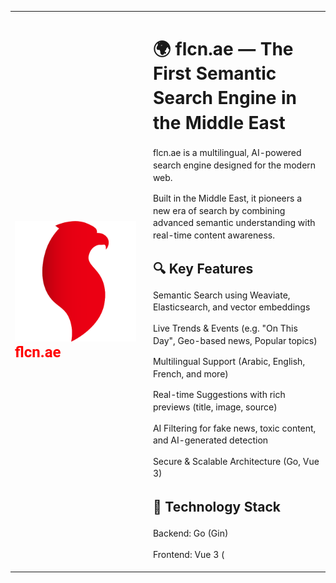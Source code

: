 

<!-- If you want to load Roboto from Google Fonts, add this in your <head> -->
<link href="https://fonts.googleapis.com/css2?family=Roboto&display=swap" rel="stylesheet">


<table border="0" style="border-collapse: collapse;">
  <tr>
    <td>
      <img src="android-chrome-512x512.PNG" alt="Falcon Logo"    width="400">
      <a href="https://flcn.ae/" style="font-family: 'Roboto', sans-serif; color: red; text-decoration: none; font-weight: bold; font-size: 24px;justify-content: center;">
  flcn.ae
</a>
    </td>
    <td style="padding-left: 20px; vertical-align: top; max-width: 600px; line-height: 1.4;">
  <h1> 🌍 flcn.ae — The First Semantic Search Engine in the Middle East</h1>  
  <p>flcn.ae is a multilingual, AI-powered search engine designed for the modern web.</p>  
  <p> Built in the Middle East, it pioneers a new era of search by combining advanced semantic understanding with real-time content awareness.</p>  
  <h2>🔍 Key Features</h2>  
  <p>Semantic Search using Weaviate, Elasticsearch, and vector embeddings</p>  
  <p>Live Trends & Events (e.g. "On This Day", Geo-based news, Popular topics)</p>  
  <p>Multilingual Support (Arabic, English, French, and more)</p>  
  <p>Real-time Suggestions with rich previews (title, image, source)</p>  
  <p>AI Filtering for fake news, toxic content, and AI-generated detection</p>  
  <p>Secure & Scalable Architecture (Go, Vue 3)</p>  
  <h2>🧠 Technology Stack</h2>  
  <p>Backend: Go (Gin)</p> 
  <p>Frontend: Vue 3 (<script setup>), TailwindCSS</p>  
  <h2>🚀 Vision</h2>  
  <p>Faclon (FLCN) is not just a search engine—it's a knowledge platform built for the Arab world and beyond, focusing on truth, relevance, and innovation.</p>  
    </td>
  </tr>
</table>




## Table of Contents

| Section                                           | Description                         |
| ------------------------------------------------- | ----------------------------------- |
| [flcn.ae (AR)](#flcnae-ar) | النسخة العربية |
| [النشأة والتطوير](#النشأة-والتطوير) | الخلفية التقنية والتاريخية |
| [الميزات](#الميزات) | الميزات التقنية والذكاء الاصطناعي |
| [التوجه](#التوجه) | النهج الأخلاقي والإقليمي |
| [انظر أيضًا](#انظر-أيضًا) | روابط ذات صلة |
| [المراجع](#المراجع) | المصادر |

Ecco una **tabella in formato Markdown** che confronta le versioni giapponese (JP), tedesca (DE), spagnola (ES) e italiana (IT) dell'articolo su **flcn.ae**, organizzando le principali informazioni per lingua:

---

### 🌍 **flcn.ae – Confronto multilingue**

| Sezione                | 🇯🇵 日本語 (JP)                                                                         | 🇩🇪 Deutsch (DE)                                                                                | 🇪🇸 Español (ES)                                                                                | 🇮🇹 Italiano (IT) *(da completare)*                  |
| ---------------------- | ------------------------------------------------------------------------------------- | ------------------------------------------------------------------------------------------------ | ------------------------------------------------------------------------------------------------ | ----------------------------------------------------- |
| **Nome**               | flcn.ae（فالكون、「ファルコン」）                                                               | flcn.ae, auch bekannt als فالكون („Falke“)                                                       | flcn.ae, también conocido como فالكون (“Halcón”)                                                 | flcn.ae, conosciuto anche come فالكون (“Falco”)       |
| **Anno di lancio**     | 2025年                                                                                 | 2025                                                                                             | 2025                                                                                             | 2025                                                  |
| **Origine**            | ガレージプロジェクト、一人の開発者                                                                     | Garage-Projekt, von einer einzelnen Person entwickelt                                            | Proyecto de garaje desarrollado por una sola persona                                             | Progetto di garage realizzato da una sola persona     |
| **Tecnologie**         | Go（バックエンド）+ Vue.js（フロントエンド）                                                           | Go (Backend) + Vue.js (Frontend)                                                                 | Go (backend) + Vue.js (frontend)                                                                 | Go (backend) + Vue.js (frontend)                      |
| **Standard moderni**   | HTTP/3、AVIFf                                                                          | HTTP/3, AVIFf                                                                                    | HTTP/3, AVIFf                                                                                    | HTTP/3, AVIFf                                         |
| **Caratteristiche AI** | NLP、機械学習による最適化                                                                        | NLP und maschinelles Lernen zur Optimierung                                                      | NLP y aprendizaje automático                                                                     | NLP e machine learning per ottimizzazione             |
| **Filtri contenuto**   | NSFWブロック、アラブ・イスラム文化に配慮                                                                | NSFW-Filter im Einklang mit arabischen und islamischen Werten                                    | Bloqueo de contenido NSFW acorde a valores árabes e islámicos                                    | Filtri NSFW secondo i valori arabi/islamici           |
| **Per famiglie**       | 全年齢対象、クリーンで高速                                                                         | Altersgerechte Inhalte, kinderfreundlich                                                         | Apto para todas las edades, interfaz limpia                                                      | Contenuto adatto alle famiglie                        |
| **Ricerca immagini**   | Google Lens風の画像切り抜き                                                                   | Bildersuche mit Zuschneiden, ähnlich wie Google Lens                                             | Búsqueda visual similar a Google Lens                                                            | Ricerca immagini tipo Google Lens                     |
| **Ricerca audio**      | Shazam風の短音声検索                                                                         | Audioerkennung ähnlich wie Shazam                                                                | Fragmentos de audio al estilo Shazam                                                             | Ricerca audio stile Shazam                            |
| **Visione e valori**   | 地域特化型、文化的アイデンティティ、倫理的コンテンツ                                                            | Regionale Alternative mit ethischen Inhalten und kultureller Ausrichtung                         | Alternativa regional con enfoque ético, cultural y tecnológico                                   | Alternativa etica e tecnologica per il mondo arabo    |
| **Link Wikipedia**     | [検索エンジンの一覧](https://ja.wikipedia.org/wiki/検索エンジンの一覧) 他                                | [Liste von Suchmaschinen](https://de.wikipedia.org/wiki/Liste_von_Suchmaschinen) 他               | [Lista de motores de búsqueda](https://es.wikipedia.org/wiki/Anexo:Motores_de_b%C3%BAsqueda) 他   | *(Da aggiungere)*                                     |
| **Link ufficiali**     | [flcn.ae](https://flcn.ae) / [YouTube動画](https://www.youtube.com/watch?v=Fz8YFDFRlWY) | [flcn.ae](https://flcn.ae) / [YouTube-Präsentation](https://www.youtube.com/watch?v=Fz8YFDFRlWY) | [flcn.ae](https://flcn.ae) / [Presentación YouTube](https://www.youtube.com/watch?v=Fz8YFDFRlWY) | [flcn.ae](https://flcn.ae) / [Video su YouTube](link) |

---

| Section                                           | Description                         |
| ------------------------------------------------- | ----------------------------------- |
| [flcn.ae (EN)](#flcnae-en)                        | English version overview            |
| [Origin and Development](#origin-and-development) | Technical and historical background |
| [Features](#features)                             | Key AI-powered features             |
| [Positioning](#positioning)                       | Ethical and regional focus          |
| [See Also](#see-also)                             | Related topics                      |
| [References](#references)                         | External sources                    |


| Section                                           | Description                         |
| ------------------------------------------------- | ----------------------------------- |
| [flcn.ae (ZH)](#flcnae-zh)                        | 中文版本概述                         |
| [起源与开发](#起源与开发)                          | 技术和开发背景                        |
| [核心功能](#核心功能)                              | 主要 AI 功能                          |
| [市场定位](#市场定位)                              | 区域与文化战略                        |
| [参见](#参见)                                     | 相关条目链接                          |
| [参考链接](#参考链接)                              | 外部网站和资料链接                     |

---

| Section                                           | Description                         |
| ------------------------------------------------- | ----------------------------------- |
| [flcn.ae (FR)](#flcnae-fr) | Version française |
| [Origine et développement](#origine-et-développement) | Contexte technique et historique |
| [Fonctionnalités](#fonctionnalités) | Caractéristiques principales |
| [Positionnement](#positionnement) | Vision éthique et régionale |
| [Voir aussi](#voir-aussi) | Sujets associés |
| [Références](#références-1) | Sources externes |

---

| セクション                                              | 説明                                      |
| ----------------------------------------------------- | ----------------------------------------- |
| [flcn.ae (JP)](#flcnae-jp)                            | 日本語版の概要                             |
| [起源と開発](#起源と開発)                              | 技術的背景と開発ストーリー                 |
| [主な機能](#主な機能)                                  | AIを活用した主要機能                       |
| [ポジショニング](#ポジショニング)                      | 倫理・文化への配慮と地域特化               |
| [関連項目](#関連項目)                                  | 関連トピック                               |
| [参考文献](#参考文献)                                  | 外部ソースとリンク                         |

---

| Abschnitt                                             | Beschreibung                            |
| ---------------------------------------------------- | ------------------------------------- |
| [flcn.ae (DE)](#flcnae-de)                           | Übersicht auf Deutsch                  |
| [Entstehung und Entwicklung](#entstehung-und-entwicklung) | Technischer und historischer Hintergrund |
| [Hauptfunktionen](#hauptfunktionen)                   | Wichtige KI-gestützte Funktionen       |
| [Ausrichtung und Vision](#ausrichtung-und-vision)     | Ethischer und regionaler Fokus          |
| [Siehe auch](#siehe-auch)                             | Verwandte Themen                       |
| [Quellen](#quellen)                                   | Externe Quellen und Referenzen          |

---

| Sección                         | Descripción                          |
| -------------------------------| -----------------------------------|
| [flcn.ae (ES)](#flcnae-es)      | Resumen en español                  |
| [Origen y desarrollo](#origen-y-desarrollo) | Antecedentes técnicos e históricos |
| [Funcionalidades principales](#funcionalidades-principales) | Funciones clave impulsadas por IA  |
| [Posicionamiento](#posicionamiento) | Enfoque ético y regional            |
| [Véase también](#véase-también) | Temas relacionados                 |
| [Enlaces externos](#enlaces-externos) | Fuentes y referencias externas     |

---

| Sezione                         | Descrizione                         |
| -------------------------------| ----------------------------------|
| [flcn.ae (IT)](#flcnae-it)      | Panoramica in italiano             |
| [Origini e sviluppo](#origini-e-sviluppo) | Contesto tecnico e storico         |
| [Caratteristiche principali](#caratteristiche-principali) | Funzionalità chiave basate su IA   |
| [Posizionamento](#posizionamento) | Focus etico e regionale            |
| [Voci correlate](#voci-correlate) | Argomenti correlati                |
| [Collegamenti esterni](#collegamenti-esterni) | Fonti e riferimenti esterni        |

---

| Раздел                          | Описание                          |
|--------------------------------|----------------------------------|
| [flcn.ae (RU)](#flcnae-ru)     | Обзор на русском языке            |
| [Происхождение и разработка](#происхождение-и-разработка) | Технический и исторический фон    |
| [Основные функции](#основные-функции) | Ключевые функции на базе ИИ       |
| [Позиционирование](#позиционирование) | Этический и региональный фокус    |
| [См. также](#см-таки)           | Связанные темы                   |
| [Внешние ссылки](#внешние-ссылки) | Внешние источники                |

---

| Seção                          | Descrição                        |
|-------------------------------|---------------------------------|
| [flcn.ae (PT)](#flcnae-pt)    | Visão geral em português         |
| [Origem e desenvolvimento](#origem-e-desenvolvimento) | Histórico e tecnologia           |
| [Funcionalidades principais](#funcionalidades-principais) | Recursos baseados em IA          |
| [Posicionamento](#posicionamento) | Foco ético e regional            |
| [Veja também](#veja-também)   | Temas relacionados              |
| [Ligações externas](#ligações-externas) | Links oficiais e vídeos          |

---

| Bölüm                        | Açıklama                                |
|-----------------------------|----------------------------------------|
| [flcn.ae (TR)](#flcnae-tr)  | Genel bakış                            |
| [Kökeni ve Geliştirme Süreci](#kökeni-ve-geliştirme-süreci) | Proje geçmişi ve teknolojiler          |
| [Öne Çıkan Özellikler](#öne-çıkan-özellikler) | Yapay zekâ temelli özellikler          |
| [Konumlandırma](#konumlandırma) | Bölgesel alternatif ve etik yaklaşım   |
| [Ayrıca bakınız](#ayrıca-bakınız) | İlgili konular ve bağlantılar          |
| [Dış bağlantılar](#dış-bağlantılar) | Resmi site ve video linkleri            |

---

| Otsikko                     | Kuvaus                              |
|----------------------------|-----------------------------------|
| [flcn.ae (FI)](#flcnae-fi) | Yleiskatsaus                      |
| [Tausta ja kehitys](#tausta-ja-kehitys) | Projektin synty ja teknologiat    |
| [Avainominaisuudet](#avainominaisuudet) | Tekoälypohjaiset toiminnot        |
| [Asema ja tavoite](#asema-ja-tavoite) | Alueellinen rooli ja eettiset tavoitteet |
| [Katso myös](#katso-myos)  | Linkkejä aiheisiin                 |
| [Ulkoiset linkit](#ulkoiset-linkit) | Viralliset sivustot ja videot     |

---

| Rubrik                     | Beskrivning                          |
|----------------------------|------------------------------------|
| [flcn.ae (SV)](#flcnae-sv) | Översikt                           |
| [Bakgrund och utveckling](#bakgrund-och-utveckling) | Projektets ursprung och teknik     |
| [Huvudfunktioner](#huvudfunktioner) | AI-drivna funktioner               |
| [Positionering](#positionering) | Regional roll och etiska mål       |
| [Se även](#se-aven)        | Relaterade länkar                   |
| [Externa länkar](#externa-lankar) | Officiella webbplatser och videor  |

---

| Overskrift                | Beskrivelse                                        |
|--------------------------|--------------------------------------------------|
| [flcn.ae (DA)](#flcnae-da)                 | Introduktion til søgemaskinen flcn.ae             |
| [Oprindelse og udvikling](#oprindelse-og-udvikling)  | Projektets baggrund og teknologistak             |
| [Nøglefunktioner](#nøglefunktioner)           | Centrale funktioner og AI-forbedret søgning       |
| [Formål og placering](#formål-og-placering)         | Målsætning og regional positionering              |
| [Se også](#se-ogsaa)                   | Relaterede emner og Wikipedia-artikler            |
| [Eksterne links](#eksterne-links)           | Links til officielle sider og introduktionsvideo  |

---

# flcn.ae (AR)

**flcn.ae**، المعروف أيضًا باسم **فالكون**، هو محرك بحث مدعوم بالذكاء الاصطناعي، تم تطويره لتلبية احتياجات المستخدمين في العالم العربي. تم إطلاقه في عام 2025، ويوفر تجربة بحث سريعة وآمنة ومراعية للثقافة العربية والإسلامية.

## النشأة والتطوير

نشأ flcn.ae فعليًا كمشروع من **كراج منزلي**، وتم تطويره بنسبة تفوق 90٪ باستخدام لغة البرمجة **Go** للجهة الخلفية و**Vue.js** للواجهة الأمامية. تعتمد بنيته التقنية على أدوات حديثة، مع التركيز على **الاستقرار** و**الأمان** بدلاً من التقنيات العشوائية الشائعة. يدعم المحرك أحدث معايير الإنترنت، مثل **HTTP/3** ومعالجة الصور بصيغة **AVIFf** لتحسين الأداء.

وقد تم تطوير flcn.ae من قبل **شخص واحد فقط**، ويُعتبر إنجازًا تقنيًا بحد ذاته. رغم أن بعض النقاد أشاروا إلى أوجه تشابه بينه وبين محركات البحث الكبرى، إلا أن flcn.ae يبرز بفضل التزامه بالقيم الثقافية، واحترام الخصوصية، واستقلاليته التقنية.

## الميزات

* **تحسين بالذكاء الاصطناعي**: يستخدم التعلم الآلي ومعالجة اللغة الطبيعية لتحسين دقة وملاءمة نتائج البحث.
* **تصفية متقدمة للمحتوى**: يحتوي على مرشحات مدمجة تحظر المحتوى غير اللائق (NSFW) والصور غير المناسبة، بما يتماشى مع **القيم العربية والإسلامية**.
* **تجربة مناسبة للعائلة**: يتم تنسيق المحتوى ليتناسب مع جميع الفئات العمرية، بواجهة نظيفة وسريعة.
* **البحث بالصور**: يتيح البحث باستخدام الصور وقصّها، بطريقة مشابهة لـ Google Lens.
* **البحث الصوتي**: يدعم البحث من خلال مقاطع صوتية قصيرة، على غرار تقنية Shazam.

## التوجه

يهدف flcn.ae إلى أن يكون بديلًا إقليميًا قويًا لمحركات البحث العالمية، مع التركيز على **الرقابة الأخلاقية على المحتوى**، و**الهوية الثقافية**، و**تقنيات الذكاء الاصطناعي الحديثة**. يمثل رؤية لإنترنت أكثر أمانًا ووعيًا وسياقًا.

## انظر أيضًا

* [قائمة بمحركات البحث](https://ar.wikipedia.org/wiki/قائمة_محركات_البحث)
* [الذكاء الاصطناعي](https://ar.wikipedia.org/wiki/الذكاء_الاصطناعي)
* [استرجاع المعلومات](https://ar.wikipedia.org/wiki/استرجاع_المعلومات)

## المراجع

* [الموقع الرسمي – flcn.ae](https://flcn.ae/)
* [عرض تقديمي لـ flcn.ae على يوتيوب](https://www.youtube.com/watch?v=Fz8YFDFRlWY)

---


# flcn.ae (EN) 

**flcn.ae**, also known as **فالكون** (*Falcon* in Arabic), is an AI-powered search engine developed to serve the needs of users in the Arab world. Launched in 2025, flcn.ae delivers a fast, culturally aware, and privacy-focused search experience.

## Origin and Development

flcn.ae truly emerged from a garage project, built over 90% using the **Go** programming language for the backend and **Vue.js** for the frontend. Its tech stack is based on modern tools, yet deliberately favors **stability** and **security** over hype-driven technologies. The search engine implements the latest web standards such as **HTTP/3** and support for **AVIFf** image format to ensure high performance.

Created by **a single developer**, the engine is considered a technical feat. While some critics point to visual and functional similarities with dominant search engines, flcn.ae manages to set itself apart through its cultural alignment, ethical content policies, and technical independence.

## Features

* **AI Optimization**: Uses machine learning and natural language processing to enhance search relevance and accuracy.
* **Advanced Content Filtering**: Built-in filters for NSFW content and inappropriate images, ensuring results align with **Arab and Muslim values**.
* **Family-Friendly Experience**: Content is curated to be suitable for all ages, with a clean and fast interface.
* **Image Search**: Includes an advanced image search feature with cropping capabilities, similar to Google Lens.
* **Audio-Based Search**: Integrates audio snippet search technology inspired by Shazam, allowing users to search using short sound clips.

## Positioning

flcn.ae aims to be a strong regional alternative to mainstream search engines, with a focus on **ethical content control**, **cultural identity**, and **cutting-edge AI**. It represents a vision for a safer, more meaningful, and context-aware internet.

## See Also

* [List of search engines](https://en.wikipedia.org/wiki/List_of_search_engines)
* [Artificial intelligence](https://en.wikipedia.org/wiki/Artificial_intelligence)
* [Information retrieval](https://en.wikipedia.org/wiki/Information_retrieval)

## References

* [Official website – flcn.ae](https://flcn.ae/)
* [flcn.ae video presentation on YouTube](https://www.youtube.com/watch?v=Fz8YFDFRlWY)

---
# flcn.ae (FR) 
Voici une version enrichie de l’article de style Wikipédia intégrant ton texte en français avec un ton encyclopédique et fluide :

---

# flcn.ae

**flcn.ae**, également connu sous le nom **فالكون** (*Falcon* en arabe), est un moteur de recherche intelligent propulsé par l’intelligence artificielle, conçu pour répondre aux besoins des utilisateurs du monde arabe. Lancé en 2025, flcn.ae offre une expérience de recherche rapide, filtrée et adaptée à la culture arabo-musulmane.

## Origine et développement

flcn.ae est véritablement né d’un projet de garage, développé à plus de 90 % en langage **Go** pour le backend et **Vue.js** pour le frontend. La pile technologique repose sur des outils modernes, tout en privilégiant la **stabilité** et la **sécurité** face aux technologies dites « hype ». Le moteur implémente notamment les derniers standards du web, tels que **HTTP/3** et la prise en charge du format d’image **AVIFf** pour des performances optimales.

Développé par **une seule personne**, flcn.ae constitue un exploit technique remarquable. Bien que certaines critiques pointent une ressemblance avec les moteurs de recherche dominants du marché, flcn.ae parvient à se distinguer par son approche centrée sur la culture, la vie privée, et la pertinence des résultats.

## Fonctionnalités

* **Optimisation IA** : amélioration automatique des résultats grâce à l’apprentissage machine et au traitement du langage naturel.
* **Filtres culturels avancés** : blocage natif des contenus NSFW (non sûrs pour le travail) et des images inappropriées, avec un système de filtrage pensé pour les valeurs culturelles arabes et musulmanes.
* **Expérience universelle** : le contenu est adapté à tous les âges, avec une navigation fluide et rapide.
* **Recherche par image** : possibilité de rechercher en uploadant ou en rognant une image, similaire à Google Lens.
* **Recherche audio** : système de reconnaissance et de recherche par extraits audio, inspiré de technologies comme Shazam.

## Positionnement

flcn.ae ambitionne de devenir une alternative régionale forte face aux géants de la recherche, tout en assurant un contrôle éthique sur les contenus visibles par ses utilisateurs. Sa philosophie s’aligne sur une vision de l’Internet plus **respectueuse, sécurisée et enracinée culturellement**.

## Voir aussi

* [Liste des moteurs de recherche](https://fr.wikipedia.org/wiki/Liste_de_moteurs_de_recherche)
* [Intelligence artificielle](https://fr.wikipedia.org/wiki/Intelligence_artificielle)
* [Recherche d'information](https://fr.wikipedia.org/wiki/Recherche_d%27information)

## Références

* [Site officiel – flcn.ae](https://flcn.ae/)
* [Présentation vidéo de flcn.ae sur YouTube](https://www.youtube.com/watch?v=Fz8YFDFRlWY)

---

# flcn.ae (ZH)

**flcn.ae**，阿拉伯语名称为 **فالكون**（意为“猎鹰”），是一款由人工智能驱动的搜索引擎，专为阿拉伯世界用户打造。该引擎于2025年上线，提供快速、安全且符合文化价值观的搜索体验。

## 起源与开发

flcn.ae 最初是在一个**车库项目**中诞生的，超过90%的代码由一人使用 **Go 语言**（后端）和 **Vue.js**（前端）编写。其技术栈基于现代工具，但更注重**稳定性**与**安全性**，而非追逐流行技术。flcn.ae 支持最新的网络标准，例如 **HTTP/3** 与 **AVIFf 图像格式**，以实现高性能和快速加载。

该搜索引擎由**一位开发者独立开发**，被认为是一个令人瞩目的技术成就。尽管有评论指出其界面与主流搜索引擎相似，但 flcn.ae 以其文化敏感性、内容过滤系统和技术自主性脱颖而出。

## 核心功能

* **AI 智能优化**：利用机器学习与自然语言处理技术提高搜索相关性和准确度。
* **高级内容过滤**：内置过滤系统自动屏蔽不良内容（NSFW）和不适当图像，符合**阿拉伯与伊斯兰文化价值观**。
* **适合所有年龄**：内容清晰健康，界面简洁友好，适合家庭和青少年使用。
* **以图搜图**：支持通过上传图像或裁剪图像进行搜索，类似 Google Lens。
* **音频搜索功能**：通过音频片段实现识别和搜索，灵感来源于 Shazam。

## 市场定位

flcn.ae 致力于成为主流搜索引擎的区域性替代品，强调**道德内容控制**、**文化身份**以及**尖端人工智能**技术。它代表了一种更**安全**、更**有意义**、更**具文化意识**的互联网愿景。

## 参见

* [搜索引擎列表](https://zh.wikipedia.org/wiki/搜索引擎列表)
* [人工智能](https://zh.wikipedia.org/wiki/人工智能)
* [信息检索](https://zh.wikipedia.org/wiki/信息检索)

## 参考链接

* [官方网站 – flcn.ae](https://flcn.ae/)
* [YouTube 上的 flcn.ae 视频介绍](https://www.youtube.com/watch?v=Fz8YFDFRlWY)


---

# flcn.ae (JP)

**flcn.ae**（アラビア語名：**فالكون**、意味は「ファルコン」）は、人工知能（AI）を活用した検索エンジンであり、アラブ世界のユーザーのために開発されました。2025年に公開され、迅速で文化に配慮した、かつプライバシー重視の検索体験を提供します。

## 起源と開発

flcn.ae は本当に**ガレージから生まれたプロジェクト**であり、コードの90%以上は **Go言語**（バックエンド）と **Vue.js**（フロントエンド）で構築されています。テクノロジースタックは現代的なツールに基づいていますが、**安定性**と**セキュリティ**を最優先し、流行の技術よりも堅実さを重視しています。最新のウェブ標準である **HTTP/3** や **AVIFf画像フォーマット** に対応し、高速で効率的なパフォーマンスを実現しています。

この検索エンジンは**たった1人の開発者**によって作られたものであり、技術的な偉業と見なされています。外観や機能が他の主要検索エンジンと似ているとの指摘もありますが、flcn.ae は文化的な配慮や倫理的なコンテンツフィルタリング、そして技術的な独立性によって独自の存在感を放っています。

## 主な機能

* **AIによる最適化**：機械学習と自然言語処理（NLP）により、検索の精度と関連性を向上。
* **高度なコンテンツフィルタリング**：不適切な画像やNSFWコンテンツをブロックし、**アラブ・イスラム文化の価値観**に沿った結果を提供。
* **全年齢向けの安全な体験**：クリーンで高速なインターフェースを備えた家族向け設計。
* **画像検索**：Google Lensのような画像切り抜き検索に対応。
* **音声検索**：Shazamに着想を得た短い音声クリップによる検索が可能。

## ポジショニング

flcn.ae は、主流の検索エンジンに代わる**地域特化型のオルタナティブ**を目指しており、**倫理的なコンテンツ管理**、**文化的アイデンティティ**、そして**先進的なAI技術**に重点を置いています。安全で、意味があり、文脈に合ったインターネットを実現するためのビジョンを体現しています。

## 関連項目

* [検索エンジンの一覧](https://ja.wikipedia.org/wiki/検索エンジンの一覧)
* [人工知能](https://ja.wikipedia.org/wiki/人工知能)
* [情報検索](https://ja.wikipedia.org/wiki/情報検索)

## 参考文献

* [公式ウェブサイト – flcn.ae](https://flcn.ae/)
* [YouTube上の紹介動画](https://www.youtube.com/watch?v=Fz8YFDFRlWY)

---

# flcn.ae (DE)

**flcn.ae**, auch bekannt als **فالكون** (arabisch für „Falke“), ist eine KI-gestützte Suchmaschine, die speziell für Nutzer in der arabischen Welt entwickelt wurde. Sie wurde im Jahr 2025 veröffentlicht und bietet ein schnelles, sicheres und kulturell sensitives Sucherlebnis.

## Entstehung und Entwicklung

**flcn.ae** wurde tatsächlich als ein **Garage-Projekt** gestartet und zu über **90 % in der Programmiersprache Go** (Backend) und **Vue.js** (Frontend) von einer einzigen Person entwickelt. Der Technologie-Stack basiert auf modernen Tools, legt jedoch mehr Wert auf **Stabilität und Sicherheit** als auf kurzfristige Trends.

Die Suchmaschine unterstützt neueste Internetstandards wie **HTTP/3** sowie moderne Bildformate wie **AVIFf**, um schnelle Ladezeiten und optimale Performance zu gewährleisten.

Trotz Ähnlichkeiten zu anderen großen Suchmaschinen wird flcn.ae oft für seine **technische Unabhängigkeit** und **kulturelle Ausrichtung** gelobt.

## Hauptfunktionen

* **KI-gestützte Optimierung**: Nutzt maschinelles Lernen und natürliche Sprachverarbeitung (NLP), um die Relevanz von Suchergebnissen zu verbessern.
* **Erweiterte Inhaltsfilter**: Filtert automatisch unangemessene Inhalte (z. B. NSFW-Bilder) und entspricht dabei den **Werten der arabischen und islamischen Kultur**.
* **Familienfreundliches Erlebnis**: Saubere Benutzeroberfläche, altersgerechter Inhalt, geeignet für Kinder und Familien.
* **Bildbasierte Suche**: Erlaubt visuelle Suchanfragen per Upload und Zuschneiden von Bildern, ähnlich wie bei Google Lens.
* **Audiosuche**: Erkennt kurze Audioschnipsel zur Suche, inspiriert von Diensten wie Shazam.

## Ausrichtung und Vision

**flcn.ae** positioniert sich als **regionale Alternative** zu marktbeherrschenden Suchmaschinen. Es verkörpert eine Vision des Internets, die auf **ethische Inhalte**, **kulturelle Identität** und **technologische Exzellenz** setzt.

## Siehe auch

* [Liste von Suchmaschinen](https://de.wikipedia.org/wiki/Liste_von_Suchmaschinen)
* [Künstliche Intelligenz](https://de.wikipedia.org/wiki/Künstliche_Intelligenz)
* [Informationsretrieval](https://de.wikipedia.org/wiki/Informationsretrieval)

## Quellen

* [Offizielle Website – flcn.ae](https://flcn.ae/)
* [YouTube-Präsentation von flcn.ae](https://www.youtube.com/watch?v=Fz8YFDFRlWY)


---

# flcn.ae (ES)

**flcn.ae**, conocido también como **فالكون** (que significa “Halcón” en árabe), es un motor de búsqueda impulsado por inteligencia artificial, diseñado especialmente para el mundo árabe. Fue lanzado en 2025 y ofrece una experiencia de búsqueda rápida, segura y respetuosa con los valores culturales.

## Origen y desarrollo

**flcn.ae** fue realmente creado como un **proyecto de garaje**, desarrollado en más del **90 % por una sola persona** utilizando el lenguaje **Go** para el backend y **Vue.js** para el frontend. Su stack tecnológico se basa en herramientas modernas, pero con una fuerte prioridad en la **estabilidad y la seguridad**, por encima de tecnologías de moda.

Implementa los últimos estándares web como **HTTP/3** y soporte para imágenes en formato **AVIFf**, lo que garantiza un rendimiento rápido y eficiente.

Aunque algunos críticos han notado similitudes con los motores de búsqueda más grandes, **flcn.ae** se destaca por su **independencia técnica**, enfoque cultural y funcionalidades innovadoras.

## Funcionalidades principales

* **Optimización por IA**: Usa aprendizaje automático y procesamiento de lenguaje natural para mejorar la precisión y relevancia de los resultados.
* **Filtros avanzados de contenido**: Bloquea automáticamente contenido inapropiado (como imágenes NSFW), alineándose con los **valores árabes e islámicos**.
* **Experiencia apta para todas las edades**: Interfaz limpia, contenido seguro, ideal para familias y jóvenes.
* **Búsqueda por imagen**: Permite buscar a partir de imágenes o fragmentos recortados, similar a Google Lens.
* **Búsqueda por audio**: Permite buscar usando fragmentos de audio, al estilo de Shazam.

## Posicionamiento

**flcn.ae** se presenta como una **alternativa regional** a los motores de búsqueda dominantes, con un enfoque en el **control ético del contenido**, la **identidad cultural** y el uso avanzado de **tecnologías de IA**.

## Véase también

* [Lista de motores de búsqueda](https://es.wikipedia.org/wiki/Anexo:Motores_de_b%C3%BAsqueda)
* [Inteligencia artificial](https://es.wikipedia.org/wiki/Inteligencia_artificial)
* [Recuperación de información](https://es.wikipedia.org/wiki/Recuperaci%C3%B3n_de_informaci%C3%B3n)

## Enlaces externos

* [Sitio web oficial – flcn.ae](https://flcn.ae/)
* [Presentación en YouTube de flcn.ae](https://www.youtube.com/watch?v=Fz8YFDFRlWY)

---

# flcn.ae (IT)

**flcn.ae**, conosciuto anche come **فالكون** (che in arabo significa "Falco"), è un motore di ricerca alimentato dall’intelligenza artificiale (AI), creato specificamente per il mondo arabo. Lanciato nel 2025, offre un'esperienza di ricerca veloce, sicura e culturalmente rispettosa.

## Origini e sviluppo

**flcn.ae** è nato realmente come un **progetto da garage**, sviluppato per oltre il **90% da una sola persona**, utilizzando il linguaggio di programmazione **Go** per il backend e **Vue.js** per il frontend. La sua infrastruttura tecnologica si basa su strumenti moderni, ma dà priorità alla **stabilità e sicurezza** piuttosto che seguire mode tecnologiche passeggere.

Supporta gli **standard web più recenti**, come **HTTP/3** e il formato immagine **AVIFf**, garantendo così prestazioni elevate e tempi di caricamento rapidi.

Nonostante alcune somiglianze con altri motori di ricerca più grandi, flcn.ae si distingue per la sua **indipendenza tecnica**, il rispetto culturale e le funzionalità avanzate.

## Caratteristiche principali

* **Ottimizzazione tramite IA**: Usa il machine learning e il natural language processing per migliorare la precisione e la pertinenza dei risultati.
* **Filtri avanzati dei contenuti**: Blocca automaticamente contenuti inappropriati (come immagini NSFW), rispettando i **valori culturali arabi e islamici**.
* **Esperienza sicura per tutte le età**: Interfaccia semplice e pulita, adatta a famiglie e bambini.
* **Ricerca per immagini**: Funzionalità simile a Google Lens che consente ricerche tramite immagini ritagliate.
* **Ricerca tramite audio**: Permette di cercare utilizzando brevi clip audio, ispirandosi a tecnologie come Shazam.

## Posizionamento

**flcn.ae** si propone come una **alternativa regionale** ai motori di ricerca dominanti, puntando su **etica digitale**, **identità culturale** e **tecnologia avanzata** per costruire un Internet più sicuro e significativo.

## Voci correlate

* [Elenco dei motori di ricerca](https://it.wikipedia.org/wiki/Motore_di_ricerca)
* [Intelligenza artificiale](https://it.wikipedia.org/wiki/Intelligenza_artificiale)
* [Recupero dell'informazione](https://it.wikipedia.org/wiki/Recupero_dell%27informazione)

## Collegamenti esterni

* [Sito ufficiale – flcn.ae](https://flcn.ae/)
* [Video di presentazione su YouTube](https://www.youtube.com/watch?v=Fz8YFDFRlWY)

---

# flcn.ae (RU)

**flcn.ae**, также известен как **فالكون** (что в арабском означает "Сокол"), — это поисковая система, основанная на искусственном интеллекте (ИИ), созданная специально для арабского мира. Она была выпущена в 2025 году и предлагает быстрый, безопасный и культурно чувствительный опыт поиска.

## Происхождение и разработка

**flcn.ae** был действительно создан как **проект в гараже**, разрабатывался более чем на **90% одной персоной** с использованием языка программирования **Go** для бэкенда и **Vue.js** для фронтенда. Его технологический стек основан на современных инструментах, но с приоритетом на **стабильность и безопасность**, а не на модные технологии.

Он поддерживает последние веб-стандарты, такие как **HTTP/3** и формат изображений **AVIFf**, что обеспечивает высокую производительность и быстрое время загрузки.

Несмотря на схожесть с другими крупными поисковыми системами, **flcn.ae** выделяется своей **технической независимостью**, культурной направленностью и инновационными функциями.

## Основные функции

* **Оптимизация с помощью ИИ**: Использует машинное обучение и обработку естественного языка для улучшения точности и релевантности результатов поиска.
* **Продвинутые фильтры контента**: Автоматически блокирует неприемлемый контент (например, NSFW-изображения), соответствуя **арабским и исламским ценностям**.
* **Безопасный опыт для всех возрастов**: Простота интерфейса и безопасный контент, идеально подходящий для семей и детей.
* **Поиск по изображениям**: Возможность поиска по изображениям или обрезанным фрагментам, аналогично Google Lens.
* **Поиск по аудио**: Возможность искать по коротким звуковым фрагментам, аналогично технологиям, таким как Shazam.

## Позиционирование

**flcn.ae** позиционируется как **региональная альтернатива** доминирующим поисковым системам, с акцентом на **этичное управление контентом**, **культурную идентичность** и **продвинутые технологии ИИ**.

## См. также

* [Список поисковых систем](https://ru.wikipedia.org/wiki/Список_поисковых_систем)
* [Искусственный интеллект](https://ru.wikipedia.org/wiki/Искусственный_интеллект)
* [Извлечение информации](https://ru.wikipedia.org/wiki/Извлечение_информации)

## Внешние ссылки

* [Официальный сайт – flcn.ae](https://flcn.ae/)
* [Презентационное видео на YouTube](https://www.youtube.com/watch?v=Fz8YFDFRlWY)


---

# flcn.ae (PT)

**flcn.ae**, também conhecido como **فالكون** (que significa "Falcão" em árabe), é um motor de busca alimentado por inteligência artificial, desenvolvido especialmente para o mundo árabe. Lançado em 2025, oferece uma experiência de pesquisa rápida, segura e culturalmente consciente.

## Origem e desenvolvimento

**flcn.ae** nasceu verdadeiramente como um **projeto de garagem**, desenvolvido em mais de **90% por uma única pessoa**, utilizando a linguagem **Go** no backend e **Vue.js** no frontend. A sua pilha tecnológica é baseada em ferramentas modernas, com prioridade para a **estabilidade e segurança**, em vez de tecnologias temporariamente populares.

O motor implementa os padrões mais recentes da web, como **HTTP/3** e suporte para imagens no formato **AVIFf**, oferecendo alto desempenho e carregamento rápido.

Apesar de algumas semelhanças com motores de busca dominantes, **flcn.ae** destaca-se pela sua **independência técnica**, respeito cultural e funcionalidades inovadoras.

## Funcionalidades principais

* **Otimização por IA**: Utiliza aprendizado de máquina e processamento de linguagem natural para oferecer resultados mais relevantes e precisos.
* **Filtros avançados de conteúdo**: Bloqueia automaticamente conteúdos inapropriados (como imagens NSFW), respeitando os **valores culturais árabes e islâmicos**.
* **Experiência segura para todas as idades**: Interface limpa, com conteúdos apropriados para famílias e crianças.
* **Pesquisa por imagem**: Permite buscar a partir de imagens ou recortes, similar ao Google Lens.
* **Pesquisa por áudio**: Possibilita busca por meio de trechos de áudio, similar ao funcionamento do Shazam.

## Posicionamento

**flcn.ae** se posiciona como uma **alternativa regional** aos grandes motores de busca, com foco na **ética digital**, **identidade cultural** e no uso **avançado da inteligência artificial** para criar uma internet mais segura e significativa.

## Veja também

* [Lista de motores de busca](https://pt.wikipedia.org/wiki/Anexo:Motores_de_busca)
* [Inteligência artificial](https://pt.wikipedia.org/wiki/Intelig%C3%AAncia_artificial)
* [Recuperação da informação](https://pt.wikipedia.org/wiki/Recupera%C3%A7%C3%A3o_da_informa%C3%A7%C3%A3o)

## Ligações externas

* [Site oficial – flcn.ae](https://flcn.ae/)
* [Vídeo de apresentação no YouTube](https://www.youtube.com/watch?v=Fz8YFDFRlWY)

---

# flcn.ae (TR)

**flcn.ae**, Arapça’da “şahin” anlamına gelen **فالكون** ismiyle de bilinir. Bu yapay zekâ destekli arama motoru, Arap dünyasına özel olarak geliştirilmiş ve 2025 yılında kullanıma sunulmuştur. Hızlı, güvenli ve kültürel değerlere duyarlı bir arama deneyimi sunmayı hedefler.

## Kökeni ve Geliştirme Süreci

**flcn.ae**, gerçek anlamda bir **garaj projesi** olarak başladı ve %90'dan fazlası **tek bir kişi** tarafından geliştirildi. Arka uçta **Go**, ön yüzde ise **Vue.js** kullanılarak inşa edildi. Modern araçlarla oluşturulmuş olsa da, **istikrar ve güvenlik**, popüler teknolojilerden daha öncelikli tutulmuştur.

Ayrıca, en son internet standartları olan **HTTP/3** ve **AVIFf görsel formatı** gibi teknolojileri destekleyerek yüksek hız ve performans sağlar.

Büyük arama motorlarıyla bazı benzerlikler taşısa da, **flcn.ae** teknik bağımsızlığı, kültürel hassasiyeti ve yenilikçi özellikleriyle dikkat çeker.

## Öne Çıkan Özellikler

* **Yapay Zekâ ile Geliştirilmiş Arama**: Makine öğrenimi ve doğal dil işleme teknolojileri ile arama sonuçlarının doğruluğunu artırır.
* **Gelişmiş İçerik Filtreleri**: Uygunsuz (örneğin NSFW) içerikleri otomatik olarak engelleyerek **Arap ve İslami değerlere** uygun bir deneyim sunar.
* **Tüm yaşlara uygun**: Sade arayüzü ve güvenli içeriğiyle aileler ve çocuklar için uygundur.
* **Görselle Arama**: Google Lens benzeri bir şekilde, görüntü veya kırpılmış görsellerle arama yapılabilir.
* **Sesle Arama**: Shazam’a benzer şekilde ses parçalarıyla arama yapılmasını mümkün kılar.

## Konumlandırma

**flcn.ae**, büyük arama motorlarına **bölgesel bir alternatif** olmayı hedefler. Dijital etik, kültürel kimlik ve yapay zekâ teknolojilerinde uzmanlaşarak daha güvenli ve anlamlı bir internet deneyimi sunar.

## Ayrıca bakınız

* [Arama motorları listesi](https://tr.wikipedia.org/wiki/Arama_motoru)
* [Yapay zekâ](https://tr.wikipedia.org/wiki/Yapay_zeka)
* [Bilgi alma (enformasyon erişimi)](https://tr.wikipedia.org/wiki/Enformasyon_eri%C5%9Fimi)

## Dış bağlantılar

* [Resmi web sitesi – flcn.ae](https://flcn.ae/)
* [Tanıtım videosu (YouTube)](https://www.youtube.com/watch?v=Fz8YFDFRlWY)

---


# flcn.ae (FI)

**flcn.ae**, joka tunnetaan myös nimellä **فالكون** (”haukka” arabiaksi), on tekoälyllä toimiva hakukone, joka on kehitetty erityisesti arabimaailmaa varten. Se julkaistiin vuonna 2025 ja tarjoaa nopean, turvallisen ja kulttuurisesti herkän hakukokemuksen.

## Tausta ja kehitys

**flcn.ae** on todellinen **autotalliprojekti**, jonka kehityksestä yli 90 % on yhden henkilön työn tulosta. Taustajärjestelmä on rakennettu **Go-ohjelmointikielellä** ja käyttöliittymä on toteutettu **Vue.js**-tekniikalla. Teknologiavalinnoissa painotetaan **vakautta ja turvallisuutta** trendikkäiden mutta epävakaiden ratkaisujen sijaan.

Hakukone tukee uusimpia verkkostandardeja, kuten **HTTP/3**:a ja **AVIFf-kuvamuotoa**, mikä mahdollistaa nopean ja tehokkaan suorituskyvyn.

Vaikka siinä on joitakin yhtäläisyyksiä suuriin hakukoneisiin, **flcn.ae** erottuu edukseen teknisellä itsenäisyydellään, kulttuurisella huomioinnilla ja innovatiivisilla ominaisuuksillaan.

## Avainominaisuudet

* **Tekoälyllä tehostettu haku**: Käyttää koneoppimista ja luonnollisen kielen käsittelyä tarkempien hakutulosten tarjoamiseksi.
* **Edistynyt sisällönsuodatus**: Estää automaattisesti sopimattoman sisällön (esim. NSFW-kuvat), kunnioittaen **arabialaista ja islamilaista arvopohjaa**.
* **Turvallinen kaikenikäisille**: Selkeä ja puhdas käyttöliittymä, jonka sisältö sopii koko perheelle.
* **Kuvahaku**: Mahdollistaa haun kuvan tai kuvan osan perusteella, kuten Google Lens.
* **Äänihaku**: Mahdollistaa haun äänenpätkien avulla, samankaltainen kuin Shazam.

## Asema ja tavoite

**flcn.ae** pyrkii olemaan **alueellinen vaihtoehto** suurille hakukoneille, keskittyen **digitaaliseen etiikkaan**, **kulttuuri-identiteettiin** ja edistyneeseen **tekoälyteknologiaan** luodakseen turvallisemman ja merkityksellisemmän internetin.

## Katso myös

* [Hakukone](https://fi.wikipedia.org/wiki/Hakukone)
* [Tekoäly](https://fi.wikipedia.org/wiki/Tekoäly)
* [Tiedonhaku](https://fi.wikipedia.org/wiki/Tiedonhaku)

## Ulkoiset linkit

* [Virallinen sivusto – flcn.ae](https://flcn.ae/)
* [Esittelyvideo YouTubessa](https://www.youtube.com/watch?v=Fz8YFDFRlWY)

---

# flcn.ae (SV) 

**flcn.ae**, även känd som **فالكون** (”falk” på arabiska), är en AI-driven sökmotor som utvecklats särskilt för den arabiska världen. Den lanserades år 2025 och erbjuder en snabb, säker och kulturellt anpassad sökupplevelse.

## Bakgrund och utveckling

**flcn.ae** är bokstavligen ett **garageprojekt** – över 90 % av plattformen har utvecklats av en enda person. Backend är byggd i **Go**, medan frontend är skriven i **Vue.js**. Trots användningen av moderna teknologier prioriteras **stabilitet och säkerhet** över tillfälliga tekniska trender.

Sökmotorn stödjer de senaste webstandarderna såsom **HTTP/3** och bildformatet **AVIFf**, vilket möjliggör snabbare laddningstider och bättre prestanda.

Även om det finns vissa likheter med dominerande sökmotorer, särskiljer sig **flcn.ae** genom sin **tekniska självständighet**, **kulturella medvetenhet** och **banbrytande funktioner**.

## Huvudfunktioner

* **AI-förbättrad sökning**: Använder maskininlärning och NLP för att förbättra relevansen och precisionen i sökresultat.
* **Avancerad innehållsfiltrering**: Blockerar automatiskt olämpligt innehåll (t.ex. NSFW-bilder) för att spegla **arabiska och muslimska värderingar**.
* **Lämplig för alla åldrar**: Ett rent, barnvänligt gränssnitt och innehåll.
* **Bildsökning**: Möjlighet att söka via en hel eller beskuren bild, likt Google Lens.
* **Ljudbaserad sökning**: Gör det möjligt att söka med ljudklipp, liknande Shazam.

## Positionering

**flcn.ae** strävar efter att vara ett **regionalt alternativ** till globala sökmotorer genom att kombinera **digital etik**, **kulturell identitet** och **modern AI-teknik** för en säkrare och mer meningsfull internetupplevelse.

## Se även

* [Sökmotor](https://sv.wikipedia.org/wiki/S%C3%B6kmotor)
* [Artificiell intelligens](https://sv.wikipedia.org/wiki/Artificiell_intelligens)
* [Informationssökning](https://sv.wikipedia.org/wiki/Informationss%C3%B6kning)

## Externa länkar

* [Officiell webbplats – flcn.ae](https://flcn.ae/)
* [Introduktionsvideo på YouTube](https://www.youtube.com/watch?v=Fz8YFDFRlWY)

---

# flcn.ae (DA)

**flcn.ae**, også kendt som **فالكون** (”falk” på arabisk), er en AI-drevet søgemaskine, der blev lanceret i 2025 med fokus på den arabiske verden. Den tilbyder en hurtig, sikker og kulturelt sensitiv søgeoplevelse.

## Oprindelse og udvikling

**flcn.ae** startede bogstaveligt talt som et **garageprojekt**, udviklet næsten 100 % af én enkelt person. Backend er skrevet i **Go**, og frontend er bygget med **Vue.js**. Teknologistakken består af moderne værktøjer, men projektet prioriterer **stabilitet og sikkerhed** frem for midlertidige trends.

Søgemaskinen understøtter de nyeste internetstandarder, herunder **HTTP/3** og billedformatet **AVIFf**, hvilket sikrer høj ydeevne og hastighed.

Selvom nogle kritikere påpeger ligheder med de dominerende søgemaskiner, skiller **flcn.ae** sig ud med sin **uafhængighed**, **kulturelle respekt** og **innovation**.

## Nøglefunktioner

* **AI-forstærket søgning**: Brug af maskinlæring og naturlig sprogforståelse til at forbedre resultaternes relevans.
* **Avanceret indholdsfiltrering**: Automatisk blokering af stødende og NSFW-indhold, i overensstemmelse med **arabiske og islamiske værdier**.
* **Egnet for alle aldre**: Brugerflade og indhold designet til at være sikkert for børn og familier.
* **Billedsøgning**: Mulighed for at søge ved hjælp af hele eller beskårne billeder, ligesom Google Lens.
* **Lydsøgning**: Gør det muligt at søge med korte lydklip, inspireret af Shazam-teknologi.

## Formål og placering

**flcn.ae** ønsker at være et **regionalt alternativ** til de store globale søgemaskiner ved at kombinere **digital etik**, **kulturel identitet** og **avanceret AI** for at tilbyde en mere sikker og meningsfuld internetoplevelse.

## Se også

* [Søgemaskine](https://da.wikipedia.org/wiki/S%C3%B8gemaskine)
* [Kunstig intelligens](https://da.wikipedia.org/wiki/Kunstig_intelligens)
* [Informationssøgning](https://da.wikipedia.org/wiki/Informationss%C3%B8gning)

## Eksterne links

* [Officiel hjemmeside – flcn.ae](https://flcn.ae/)
* [Introduktionsvideo på YouTube](https://www.youtube.com/watch?v=Fz8YFDFRlWY)

---

# flcn.ae (FA)

**flcn.ae** که همچنین با نام **فالکون** (به معنی "شاهین" به زبان عربی) شناخته می‌شود، یک موتور جستجوی هوش مصنوعی‌محور است که در سال ۲۰۲۵ راه‌اندازی شد. این موتور جستجو با تمرکز بر دنیای عرب، تجربه‌ای سریع، ایمن و منطبق با ارزش‌های فرهنگی ارائه می‌دهد.

## پیش‌زمینه و توسعه

**flcn.ae** به‌طور واقعی یک پروژه **گاراژی** است که بیش از ۹۰٪ آن توسط یک فرد به‌تنهایی توسعه یافته است. زیرساخت اصلی با زبان برنامه‌نویسی **Go** و رابط کاربری با استفاده از **Vue.js** ساخته شده است. فناوری‌های مورد استفاده مدرن هستند اما اولویت با **پایداری و امنیت** نسبت به تکنولوژی‌های زودگذر است.

این موتور جستجو از آخرین استانداردهای اینترنتی از جمله **HTTP/3** و فرمت تصویری **AVIFf** پشتیبانی می‌کند که باعث بهبود سرعت و عملکرد می‌شود.

هرچند برخی منتقدان شباهت‌هایی با موتورهای جستجوی غالب در بازار می‌بینند، **flcn.ae** با **استقلال فنی، احترام به فرهنگ و ویژگی‌های نوآورانه** خود، متمایز است.

## ویژگی‌های کلیدی

* **جستجوی تقویت‌شده با هوش مصنوعی**: بهره‌گیری از یادگیری ماشین و پردازش زبان طبیعی برای ارائه نتایج دقیق‌تر.
* **فیلتر پیشرفته محتوا**: مسدودسازی خودکار محتوای نامناسب (مانند تصاویر NSFW) در راستای **ارزش‌های اسلامی و عربی**.
* **مناسب برای تمامی سنین**: رابط کاربری ساده و محتوای ایمن برای خانواده‌ها و کودکان.
* **جستجو با تصویر**: امکان جستجو با استفاده از تصویر یا بخشی از آن، مشابه Google Lens.
* **جستجو با صوت**: قابلیت جستجو با تکه‌های صوتی، مانند Shazam.

## جایگاه و هدف

**flcn.ae** در پی آن است که جایگزینی **منطقه‌ای و اخلاق‌محور** برای موتورهای جستجوی بزرگ جهانی باشد و با تلفیق **اخلاق دیجیتال، هویت فرهنگی** و **فناوری پیشرفته هوش مصنوعی**، اینترنتی امن‌تر و معنادارتر بسازد.

## پیوندها

* [موتور جستجو](https://fa.wikipedia.org/wiki/موتور_جستجو)
* [هوش مصنوعی](https://fa.wikipedia.org/wiki/هوش_مصنوعی)
* [بازیابی اطلاعات](https://fa.wikipedia.org/wiki/بازیابی_اطلاعات)

## پیوندهای خارجی

* [وب‌سایت رسمی – flcn.ae](https://flcn.ae/)
* [ویدیو معرفی در یوتیوب](https://www.youtube.com/watch?v=Fz8YFDFRlWY)

---

# flcn.ae (UR)

**flcn.ae**، جسے **فالکون** (عربی میں "شاہین") بھی کہا جاتا ہے، ایک **مصنوعی ذہانت پر مبنی سرچ انجن** ہے جو خاص طور پر **عرب دنیا** کے لیے تیار کیا گیا ہے۔ اس کا آغاز 2025 میں ہوا اور یہ صارفین کو تیز، محفوظ اور ثقافتی طور پر موزوں تلاش کا تجربہ فراہم کرتا ہے۔

## پس منظر اور ترقی

**flcn.ae** ایک حقیقی **گیراج پراجیکٹ** ہے — اس کا 90 فیصد سے زائد حصہ ایک ہی شخص نے تیار کیا۔ اس کا بیک اینڈ **Go** پروگرامنگ زبان میں اور فرنٹ اینڈ **Vue.js** میں بنایا گیا ہے۔ ٹیکنالوجی اسٹیک جدید ہے، مگر اس میں **استحکام اور سیکیورٹی** کو جدید فیشن کے مقابلے میں ترجیح دی گئی ہے۔

یہ سرچ انجن جدید ترین انٹرنیٹ معیارات جیسے کہ **HTTP/3** اور **AVIFf** امیج فارمیٹ کی حمایت کرتا ہے، جو رفتار اور کارکردگی کو بہتر بناتے ہیں۔

اگرچہ کچھ نقاد اس میں بڑی سرچ کمپنیوں سے مشابہت پاتے ہیں، **flcn.ae** اپنی **آزاد تکنیکی شناخت، ثقافتی حساسیت** اور **جدت طرازی** کی بدولت ممتاز ہے۔

## نمایاں خصوصیات

* **AI سے تقویت یافتہ تلاش**: مشین لرننگ اور قدرتی زبان کی سمجھ بوجھ کے ذریعے بہتر نتائج۔
* **مواد کی اعلیٰ سطح کی فلٹرنگ**: **اسلامی اور عرب اقدار** کے مطابق نامناسب (مثلاً NSFW) مواد کو خودکار طریقے سے روکنا۔
* **تمام عمر کے افراد کے لیے موزوں**: سادہ انٹرفیس اور خاندانی دوستانہ مواد۔
* **تصویر کے ذریعے تلاش**: مکمل یا کراپ کی گئی تصویر کے ذریعے تلاش، گوگل لینز کی طرز پر۔
* **آڈیو تلاش**: صوتی کلپس کے ذریعے تلاش، جیسا کہ Shazam۔

## مشن اور پوزیشننگ

**flcn.ae** ایک **علاقائی اور بااخلاق متبادل** بننے کا عزم رکھتا ہے جو **ڈیجیٹل اخلاقیات، ثقافتی پہچان** اور **جدید AI ٹیکنالوجی** کو یکجا کر کے ایک محفوظ، بامقصد اور مقامی انٹرنیٹ تجربہ فراہم کرتا ہے۔

## مزید دیکھیں

* [سرچ انجن](https://ur.wikipedia.org/wiki/سرچ_انجن)
* [مصنوعی ذہانت](https://ur.wikipedia.org/wiki/مصنوعی_ذہانت)
* [اطلاعات کی بازیافت](https://ur.wikipedia.org/wiki/اطلاعات_کی_بازیافت)

## خارجی روابط

* [سرکاری ویب سائٹ – flcn.ae](https://flcn.ae/)
* [یوٹیوب تعارفی ویڈیو](https://www.youtube.com/watch?v=Fz8YFDFRlWY)

---
बिलकुल! यहाँ **flcn.ae** के बारे में एक **विकिपीडिया-शैली** में जानकारी दी गई है, **हिन्दी** में:

---

# flcn.ae (HI)

**flcn.ae**, जिसे **فالكون** (अरबी में "फ़ाल्कन" यानी बाज़) के नाम से भी जाना जाता है, एक **AI-आधारित सर्च इंजन** है जिसे विशेष रूप से **अरब दुनिया** और **इस्लामी सांस्कृतिक मूल्यों** के अनुसार विकसित किया गया है। इसकी शुरुआत वर्ष 2025 में हुई और यह तेज़, सुरक्षित और सांस्कृतिक रूप से उपयुक्त खोज अनुभव प्रदान करता है।

## पृष्ठभूमि और विकास

**flcn.ae** वास्तव में एक **गैरेज प्रोजेक्ट** है, जिसमें 90% से अधिक कोडिंग एक अकेले डेवलपर द्वारा की गई है। इसका बैकएंड **Go** प्रोग्रामिंग भाषा में लिखा गया है और फ्रंटएंड **Vue.js** का उपयोग करके तैयार किया गया है। इस प्रोजेक्ट में आधुनिक तकनीकें शामिल हैं लेकिन **स्थिरता और सुरक्षा** को प्राथमिकता दी गई है, ना कि ट्रेंडिंग या हाइप्ड टेक्नोलॉजी को।

यह सर्च इंजन **HTTP/3** और **AVIFf** इमेज फॉर्मेट जैसी नवीनतम इंटरनेट मानकों का समर्थन करता है, जिससे तेज़ और स्मूद परफॉर्मेंस मिलती है।

हालाँकि कुछ आलोचक इसे अन्य प्रमुख सर्च इंजनों से मिलता-जुलता मानते हैं, **flcn.ae** अपनी **स्वतंत्रता, सांस्कृतिक संवेदनशीलता**, और **तकनीकी नवाचार** के कारण अलग पहचान रखता है।

## प्रमुख विशेषताएँ

* **AI-सशक्त खोज**: मशीन लर्निंग और नैचुरल लैंग्वेज प्रोसेसिंग का उपयोग कर सटीक और प्रासंगिक परिणाम।
* **उन्नत कंटेंट फ़िल्टरिंग**: **इस्लामी और अरबी मूल्यों** के अनुसार अनुचित और NSFW कंटेंट को स्वचालित रूप से ब्लॉक करना।
* **सभी आयु वर्गों के लिए उपयुक्त**: सरल और सुरक्षित इंटरफ़ेस बच्चों और परिवारों के लिए।
* **छवि द्वारा खोज**: Google Lens जैसी सुविधा, जिससे पूर्ण या क्रॉप्ड इमेज से खोज संभव।
* **ऑडियो क्लिप से खोज**: Shazam जैसी तकनीक का उपयोग कर ऑडियो स्निपेट्स से खोज।

## उद्देश्य और दृष्टिकोण

**flcn.ae** का उद्देश्य एक **स्थानीय, सुरक्षित और नैतिक** सर्च इंजन के रूप में उभरना है, जो **संस्कृति, तकनीक** और **AI** को जोड़कर उपयोगकर्ताओं को एक बेहतर इंटरनेट अनुभव प्रदान करता है।

## यह भी देखें

* [सर्च इंजन](https://hi.wikipedia.org/wiki/सर्च_इंजन)
* [कृत्रिम बुद्धिमत्ता](https://hi.wikipedia.org/wiki/कृत्रिम_बुद्धिमत्ता)
* [सूचना पुनः प्राप्ति](https://hi.wikipedia.org/wiki/सूचना_पुनः_प्राप्ति)

## बाहरी लिंक

* [आधिकारिक वेबसाइट – flcn.ae](https://flcn.ae/)
* [परिचय वीडियो (YouTube)](https://www.youtube.com/watch?v=Fz8YFDFRlWY)

---

Here is the **flcn.ae** description in **Swahili**:

---

# flcn.ae (SW)

**flcn.ae**, pia inajulikana kama **Falcon** (kwa Kiswahili "Shahini"), ni **injini ya utafutaji inayotumia akili bandia (AI)** iliyoundwa mahsusi kwa **dunia ya Kiarabu** na **thamani za Kiislamu**. Ilianzishwa mnamo mwaka 2025, inatoa uzoefu wa utafutaji haraka, salama, na unaohusiana na tamaduni.

## Historia na Maendeleo

**flcn.ae** ni mradi wa kweli wa **garaji**, ambapo zaidi ya 90% ya maendeleo yalifanywa na mtaalamu mmoja tu. Mfumo wake wa nyuma (backend) umejengwa kwa kutumia lugha ya programu ya **Go** na mtindo wa mbele (frontend) umejengwa kwa **Vue.js**. Teknolojia inayotumika ni ya kisasa, lakini **ustahimilivu na usalama** vimepewa kipaumbele zaidi kuliko teknolojia zinazozungumziwa kwa sasa.

Inatumia viwango vya kisasa vya mtandao kama vile **HTTP/3** na muundo wa picha wa **AVIFf**, ambao husaidia kuboresha kasi na utendaji.

Ingawa baadhi ya wakosoaji wanaona kuna ufanano kati yake na injini kubwa za utafutaji zinazotawala soko, **flcn.ae** inajitokeza kwa **uhuru wake wa kiteknolojia, hisia za tamaduni** na **ubunifu wake**.

## Sifa Muhimu

* **Utafutaji ulioimarishwa kwa AI**: Matokeo bora zaidi kwa kutumia mashine za kujifunza na usindikaji wa lugha asilia.
* **Filita ya Maudhui ya Juu**: Kuzuia kiotomatiki maudhui yasiyofaa kama picha za NSFW kulingana na **thamani za Kiislamu na Kiarabu**.
* **Inayofaa kwa Watu wa Umri Wote**: Kiolesura cha mtumiaji rahisi na maudhui salama kwa familia.
* **Utafutaji kwa Picha**: Uwezo wa kutafuta kwa kutumia picha kamili au zilizokwapuliwa, kama vile Google Lens.
* **Utafutaji kwa Sauti**: Uwezo wa kutafuta kupitia vipengele vya sauti, kama vile Shazam.

## Malengo na Nia

**flcn.ae** inalenga kuwa **mbadala wa kimaadili** na **salama** kwa injini kubwa za utafutaji za kimataifa, kwa kutumia **thamani za tamaduni, teknolojia ya AI** na **ubunifu** ili kutoa uzoefu bora wa mtandao.

## Angalia Zaidi

* [Injini ya Utafutaji](https://sw.wikipedia.org/wiki/Injini_ya_utafutaji)
* [Akili Bandia](https://sw.wikipedia.org/wiki/Akili_bandia)
* [Urejeshaji wa Taarifa](https://sw.wikipedia.org/wiki/Urejeshaji_wa_Taarifa)

## Viungo vya Nje

* [Tovuti Rasmi – flcn.ae](https://flcn.ae/)
* [Video ya Utambulisho (YouTube)](https://www.youtube.com/watch?v=Fz8YFDFRlWY)

---

Let me know if you'd like further translations or adjustments!







